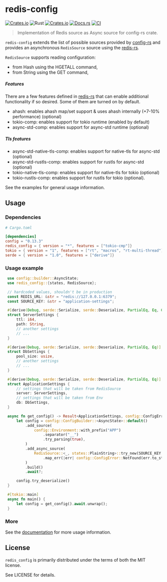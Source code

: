 # redis-config
[![Crates.io](https://img.shields.io/crates/v/redis_config.svg)](https://crates.io/crates/redis_config)
![Rust](https://img.shields.io/badge/rust-stable-brightgreen.svg)
[![Crates.io](https://img.shields.io/crates/d/redis_config.svg)](https://crates.io/crates/redis_config)
[![Docs.rs](https://docs.rs/redis_config/badge.svg)](https://docs.rs/redis_config)
[![CI](https://github.com/danik-tro/redis-config/workflows/CI/badge.svg)](https://github.com/danik-tro/redis-config/actions)


> Implementation of Redis source as Async source for config-rs crate.

`redis-config` extends the list of possible sources provided by [config-rs](https://github.com/mehcode/config-rs) and provides an asynchronous `RedisSource` source using the [redis-rs](https://github.com/redis-rs/redis-rs).

`RedisSource` supports reading configuration:
 - from Hash using the HGETALL command,
 - from String using the GET command,

##### Features

There are a few features defined in [redis-rs](https://github.com/redis-rs/redis-rs) that can enable additional functionality if so desired.
 Some of them are turned on by default.
 - ahash: enables ahash map/set support & uses ahash internally (+7-10% performance) (optional)
 - tokio-comp: enables support for tokio runtime (enabled by default)
 - async-std-comp: enables support for async-std runtime (optional)

 ##### Tls features
 - async-std-native-tls-comp: enables support for native-tls for async-std (optional)
 - async-std-rustls-comp: enables support for rustls for async-std (optional)
 - tokio-native-tls-comp: enables support for native-tls for tokio (optional)
 - tokio-rustls-comp: enables support for rustls for tokio (optional).


See the examples for general usage information.

## Usage

### Dependencies

```toml
# Cargo.toml

[dependencies]
config = "0.13.3"
redis_config = { version = "*", features = ["tokio-cmp"]}
tokio = { version = "1", features = ["rt", "macros", "rt-multi-thread"] }
serde = { version = "1.0", features = ["derive"]}
```

### Usage example

```rust
 use config::builder::AsyncState;
 use redis_config::{states, RedisSource};

 // hardcoded values, shouldn't be in production
 const REDIS_URL: &str = "redis://127.0.0.1:6379";
 const SOURCE_KEY: &str = "application-settings";

 #[derive(Debug, serde::Serialize, serde::Deserialize, PartialEq, Eq, Clone)]
 struct ServerSettings {
     ttl: i64,
     path: String,
     // another settings
     // ...
 }

 #[derive(Debug, serde::Serialize, serde::Deserialize, PartialEq, Eq)]
 struct DbSettings {
     pool_size: usize,
     // another settings
     // ...
 }

 #[derive(Debug, serde::Serialize, serde::Deserialize, PartialEq, Eq)]
 struct ApplicationSettings {
     // settings that will be taken from RedisSource
     server: ServerSettings,
     // settings that will be taken from Env
     db: DbSettings,
 }

 async fn get_config() -> Result<ApplicationSettings, config::ConfigError> {
     let config = config::ConfigBuilder::<AsyncState>::default()
         .add_source(
             config::Environment::with_prefix("APP")
                 .separator("__")
                 .try_parsing(true),
         )
         .add_async_source(
             RedisSource::<_, states::PlainString>::try_new(SOURCE_KEY, REDIS_URL)
                 .map_err(|err| config::ConfigError::NotFound(err.to_string()))?,
         )
         .build()
         .await?;

     config.try_deserialize()
 }

 #[tokio::main]
 async fn main() {
     let config = get_config().await.unwrap();
 }
```

### More

See the [documentation](https://docs.rs/redis_config) for more usage information.

## License

`redis_config` is primarily distributed under the terms of both the MIT license.

See LICENSE for details.
